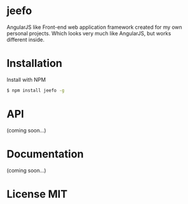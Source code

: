 # jeefo
AngularJS like Front-end web application framework created for my own personal 
projects. Which looks very much like AngularJS, but works different inside.

# Installation
Install with NPM
```sh
$ npm install jeefo -g
```

# API
(coming soon...)

# Documentation
(coming soon...)

# License MIT

